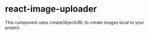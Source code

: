 # react-image-uploader

This component uses createObjectURL to create images local to your project.

